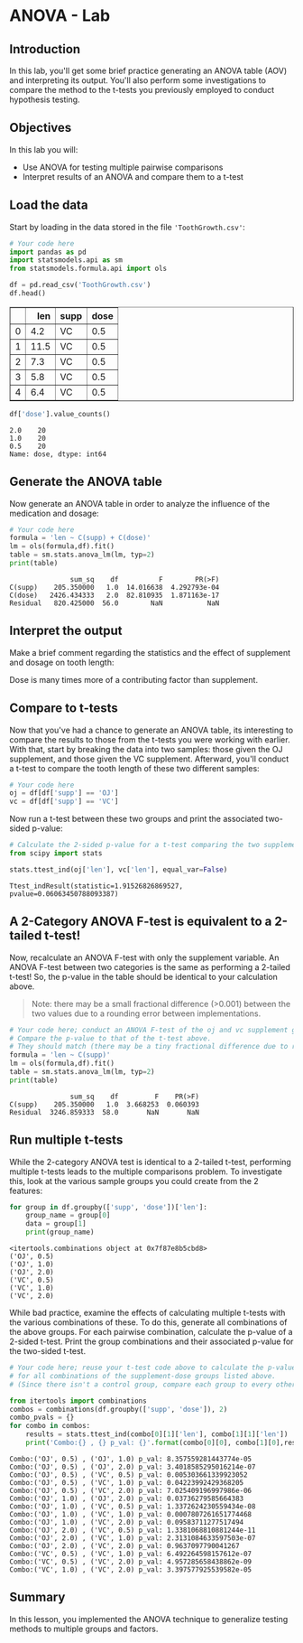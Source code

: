 # ANOVA  - Lab

## Introduction

In this lab, you'll get some brief practice generating an ANOVA table (AOV) and interpreting its output. You'll also perform some investigations to compare the method to the t-tests you previously employed to conduct hypothesis testing.

## Objectives

In this lab you will: 

- Use ANOVA for testing multiple pairwise comparisons 
- Interpret results of an ANOVA and compare them to a t-test

## Load the data

Start by loading in the data stored in the file `'ToothGrowth.csv'`: 


```python
# Your code here
import pandas as pd
import statsmodels.api as sm
from statsmodels.formula.api import ols
```


```python
df = pd.read_csv('ToothGrowth.csv')
df.head()
```




<div>
<style scoped>
    .dataframe tbody tr th:only-of-type {
        vertical-align: middle;
    }

    .dataframe tbody tr th {
        vertical-align: top;
    }

    .dataframe thead th {
        text-align: right;
    }
</style>
<table border="1" class="dataframe">
  <thead>
    <tr style="text-align: right;">
      <th></th>
      <th>len</th>
      <th>supp</th>
      <th>dose</th>
    </tr>
  </thead>
  <tbody>
    <tr>
      <td>0</td>
      <td>4.2</td>
      <td>VC</td>
      <td>0.5</td>
    </tr>
    <tr>
      <td>1</td>
      <td>11.5</td>
      <td>VC</td>
      <td>0.5</td>
    </tr>
    <tr>
      <td>2</td>
      <td>7.3</td>
      <td>VC</td>
      <td>0.5</td>
    </tr>
    <tr>
      <td>3</td>
      <td>5.8</td>
      <td>VC</td>
      <td>0.5</td>
    </tr>
    <tr>
      <td>4</td>
      <td>6.4</td>
      <td>VC</td>
      <td>0.5</td>
    </tr>
  </tbody>
</table>
</div>




```python
df['dose'].value_counts()
```




    2.0    20
    1.0    20
    0.5    20
    Name: dose, dtype: int64



## Generate the ANOVA table

Now generate an ANOVA table in order to analyze the influence of the medication and dosage:  


```python
# Your code here
formula = 'len ~ C(supp) + C(dose)'
lm = ols(formula,df).fit() 
table = sm.stats.anova_lm(lm, typ=2)
print(table)
```

                   sum_sq    df          F        PR(>F)
    C(supp)    205.350000   1.0  14.016638  4.292793e-04
    C(dose)   2426.434333   2.0  82.810935  1.871163e-17
    Residual   820.425000  56.0        NaN           NaN


## Interpret the output

Make a brief comment regarding the statistics and the effect of supplement and dosage on tooth length: 

Dose is many times more of a contributing factor than supplement.


## Compare to t-tests

Now that you've had a chance to generate an ANOVA table, its interesting to compare the results to those from the t-tests you were working with earlier. With that, start by breaking the data into two samples: those given the OJ supplement, and those given the VC supplement. Afterward, you'll conduct a t-test to compare the tooth length of these two different samples: 


```python
# Your code here
oj = df[df['supp'] == 'OJ']
vc = df[df['supp'] == 'VC']
```

Now run a t-test between these two groups and print the associated two-sided p-value: 


```python
# Calculate the 2-sided p-value for a t-test comparing the two supplement groups
from scipy import stats
```


```python
stats.ttest_ind(oj['len'], vc['len'], equal_var=False)
```




    Ttest_indResult(statistic=1.91526826869527, pvalue=0.06063450788093387)



## A 2-Category ANOVA F-test is equivalent to a 2-tailed t-test!

Now, recalculate an ANOVA F-test with only the supplement variable. An ANOVA F-test between two categories is the same as performing a 2-tailed t-test! So, the p-value in the table should be identical to your calculation above.

> Note: there may be a small fractional difference (>0.001) between the two values due to a rounding error between implementations. 


```python
# Your code here; conduct an ANOVA F-test of the oj and vc supplement groups.
# Compare the p-value to that of the t-test above. 
# They should match (there may be a tiny fractional difference due to rounding errors in varying implementations)
formula = 'len ~ C(supp)'
lm = ols(formula,df).fit() 
table = sm.stats.anova_lm(lm, typ=2)
print(table)
```

                   sum_sq    df         F    PR(>F)
    C(supp)    205.350000   1.0  3.668253  0.060393
    Residual  3246.859333  58.0       NaN       NaN


## Run multiple t-tests

While the 2-category ANOVA test is identical to a 2-tailed t-test, performing multiple t-tests leads to the multiple comparisons problem. To investigate this, look at the various sample groups you could create from the 2 features: 


```python
for group in df.groupby(['supp', 'dose'])['len']:
    group_name = group[0]
    data = group[1]
    print(group_name)
```

    <itertools.combinations object at 0x7f87e8b5cbd8>
    ('OJ', 0.5)
    ('OJ', 1.0)
    ('OJ', 2.0)
    ('VC', 0.5)
    ('VC', 1.0)
    ('VC', 2.0)


While bad practice, examine the effects of calculating multiple t-tests with the various combinations of these. To do this, generate all combinations of the above groups. For each pairwise combination, calculate the p-value of a 2-sided t-test. Print the group combinations and their associated p-value for the two-sided t-test.


```python
# Your code here; reuse your t-test code above to calculate the p-value for a 2-sided t-test
# for all combinations of the supplement-dose groups listed above. 
# (Since there isn't a control group, compare each group to every other group.)
```


```python
from itertools import combinations
combos = combinations(df.groupby(['supp', 'dose']), 2)
combo_pvals = {}
for combo in combos:
    results = stats.ttest_ind(combo[0][1]['len'], combo[1][1]['len'])
    print('Combo:{} , {} p_val: {}'.format(combo[0][0], combo[1][0],results[1]))
```

    Combo:('OJ', 0.5) , ('OJ', 1.0) p_val: 8.357559281443774e-05
    Combo:('OJ', 0.5) , ('OJ', 2.0) p_val: 3.4018585295016214e-07
    Combo:('OJ', 0.5) , ('VC', 0.5) p_val: 0.005303661339923052
    Combo:('OJ', 0.5) , ('VC', 1.0) p_val: 0.04223992429368205
    Combo:('OJ', 0.5) , ('VC', 2.0) p_val: 7.025409196997986e-06
    Combo:('OJ', 1.0) , ('OJ', 2.0) p_val: 0.03736279585664383
    Combo:('OJ', 1.0) , ('VC', 0.5) p_val: 1.3372624230559434e-08
    Combo:('OJ', 1.0) , ('VC', 1.0) p_val: 0.0007807261651774468
    Combo:('OJ', 1.0) , ('VC', 2.0) p_val: 0.09583711277517494
    Combo:('OJ', 2.0) , ('VC', 0.5) p_val: 1.3381068810881244e-11
    Combo:('OJ', 2.0) , ('VC', 1.0) p_val: 2.3131084633597503e-07
    Combo:('OJ', 2.0) , ('VC', 2.0) p_val: 0.9637097790041267
    Combo:('VC', 0.5) , ('VC', 1.0) p_val: 6.492264598157612e-07
    Combo:('VC', 0.5) , ('VC', 2.0) p_val: 4.957285658438862e-09
    Combo:('VC', 1.0) , ('VC', 2.0) p_val: 3.397577925539582e-05


## Summary

In this lesson, you implemented the ANOVA technique to generalize testing methods to multiple groups and factors.
